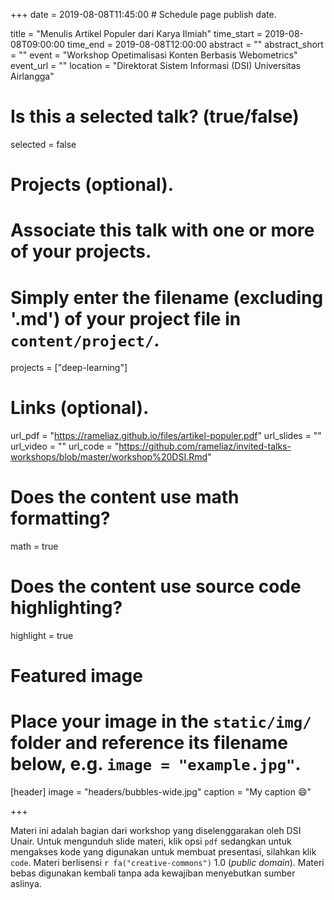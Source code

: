 +++
date = 2019-08-08T11:45:00  # Schedule page publish date.

title = "Menulis Artikel Populer dari Karya Ilmiah"
time_start = 2019-08-08T09:00:00
time_end = 2019-08-08T12:00:00
abstract = ""
abstract_short = ""
event = "Workshop Opetimalisasi Konten Berbasis Webometrics"
event_url = ""
location = "Direktorat Sistem Informasi (DSI) Universitas Airlangga"

# Is this a selected talk? (true/false)
selected = false

# Projects (optional).
#   Associate this talk with one or more of your projects.
#   Simply enter the filename (excluding '.md') of your project file in `content/project/`.
projects = ["deep-learning"]

# Links (optional).
url_pdf = "https://rameliaz.github.io/files/artikel-populer.pdf"
url_slides = ""
url_video = ""
url_code = "https://github.com/rameliaz/invited-talks-workshops/blob/master/workshop%20DSI.Rmd"

# Does the content use math formatting?
math = true

# Does the content use source code highlighting?
highlight = true

# Featured image
# Place your image in the `static/img/` folder and reference its filename below, e.g. `image = "example.jpg"`.
[header]
image = "headers/bubbles-wide.jpg"
caption = "My caption :smile:"

+++

Materi ini adalah bagian dari workshop yang diselenggarakan oleh DSI Unair. Untuk mengunduh slide materi, klik opsi `pdf` sedangkan untuk mengakses kode yang digunakan untuk membuat presentasi, silahkan klik `code`. Materi berlisensi `r fa("creative-commons")` 1.0 (*public domain*). Materi bebas digunakan kembali tanpa ada kewajiban menyebutkan sumber aslinya.
